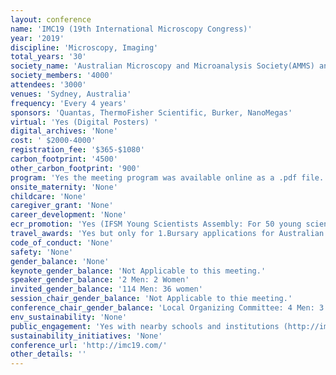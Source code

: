 ```yaml
---
layout: conference 
name: 'IMC19 (19th International Microscopy Congress)'
year: '2019'
discipline: 'Microscopy, Imaging'
total_years: '30'
society_name: 'Australian Microscopy and Microanalysis Society(AMMS) and nternational Federation of Societies for Microscopy(IFSM)'
society_members: '4000'
attendees: '3000'
venues: 'Sydney, Australia'
frequency: 'Every 4 years'
sponsors: 'Quantas, ThermoFisher Scientific, Burker, NanoMegas'
virtual: 'Yes (Digital Posters) '
digital_archives: 'None'
cost: ' $2000-4000'
registration_fee: '$365-$1080'
carbon_footprint: '4500'
other_carbon_footprint: '900'
program: 'Yes the meeting program was available online as a .pdf file.'
onsite_maternity: 'None'
childcare: 'None'
caregiver_grant: 'None'
career_development: 'None'
ecr_promotion: 'Yes (IFSM Young Scientists Assembly: For 50 young scientists there is an exciting opportunity to attend the IFSM Young Scientists Assembly (IFSM YSA). Previously known as the IFSM School, this day long program is being organised exclusively for IFSM Young Scientists. Starting with the IFSM dinner on the Saturday evening, this is the ultimate opportunity for young scientists to network with experts in their field. The Assembly on the Sunday, will consist of classes taught at the University of Sydney by invited experts. Attendees of the IFSM YSA will be able to: -Meet Nobel Prize Winners Professor Joachim Frank and Professor Dan Shechtman, in a thought provoking panel discussion with Q&A -Discuss career planning and development with discipline leaders -Network with fellow future emerging leader)'
travel_awards: 'Yes but only for 1.Bursary applications for Australian and New Zealand based members of the Australian Microscopy and Microanalysis Society (AMMS)  2. the French Society for Microscopy (Société Française des Microscopies, Sfm) is happy to award 5 scholarships of 2000 € to french Sfm PhD students or post-doctoral researchers, as well as 10 bursaries of 1000 € to Sfm permanent researchers.  3. European Microscopy Society To support young researchers, scholarships of 800 Euro each)'
code_of_conduct: 'None'
safety: 'None'
gender_balance: 'None'
keynote_gender_balance: 'Not Applicable to this meeting.'
speaker_gender_balance: '2 Men: 2 Women'
invited_gender_balance: '114 Men: 36 women'
session_chair_gender_balance: 'Not Applicable to thie meeting.'
conference_chair_gender_balance: 'Local Organizing Committee: 4 Men: 3 Women'
env_sustainability: 'None'
public_engagement: 'Yes with nearby schools and institutions (http://imc19.com/outreach-program/)'
sustainability_initiatives: 'None'
conference_url: 'http://imc19.com/'
other_details: ''
---
```

